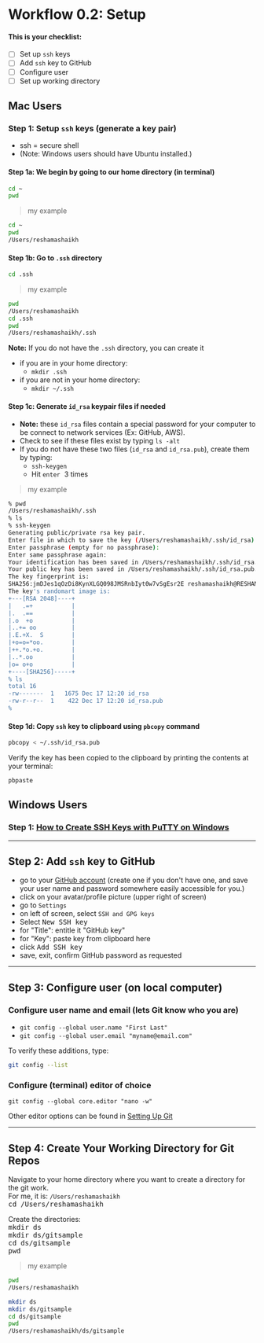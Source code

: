 
# Workflow 0.2: Setup

#### This is your checklist:
- [ ] Set up `ssh` keys
- [ ] Add `ssh` key to GitHub
- [ ] Configure user
- [ ] Set up working directory

## Mac Users

### Step 1:  Setup `ssh` keys (generate a key pair)
- ssh = secure shell
- (Note:  Windows users should have Ubuntu installed.)

#### Step 1a:  We begin by going to our home directory (in terminal)
```bash
cd ~
pwd
```
>my example
```bash
cd ~
pwd
/Users/reshamashaikh
```

#### Step 1b:  Go to `.ssh` directory
```bash
cd .ssh
```
>my example
```bash
pwd
/Users/reshamashaikh
cd .ssh
pwd
/Users/reshamashaikh/.ssh 
```

**Note:**  If you do not have the `.ssh` directory, you can create it
- if you are in your home directory:
	- `mkdir .ssh` 
- if you are not in your home directory:
	- `mkdir ~/.ssh`


#### Step 1c: Generate `id_rsa` keypair files if needed
- **Note:**  these `id_rsa` files contain a special password for your computer to be connect to network services (Ex:  GitHub, AWS).
- Check to see if these files exist by typing <kbd> `ls -alt`</kbd>
- If you do not have these two files (`id_rsa` and `id_rsa.pub`), create them by typing:  
	- <kbd> `ssh-keygen`</kbd>
	- Hit  <kbd> `enter`  </kbd> 3 times

>my example
```bash
% pwd 
/Users/reshamashaikh/.ssh
% ls
% ssh-keygen
Generating public/private rsa key pair.
Enter file in which to save the key (/Users/reshamashaikh/.ssh/id_rsa): 
Enter passphrase (empty for no passphrase): 
Enter same passphrase again: 
Your identification has been saved in /Users/reshamashaikh/.ssh/id_rsa.
Your public key has been saved in /Users/reshamashaikh/.ssh/id_rsa.pub.
The key fingerprint is:
SHA256:jmDJes1qOzDi8KynXLGQ098JMSRnbIyt0w7vSgEsr2E reshamashaikh@RESHAMAs-MacBook-Pro.local
The key's randomart image is:
+---[RSA 2048]----+
|   .=+           |
|.  .==           |
|.o  +o           |
|..+= oo          |
|.E.+X.  S        |
|+o=o=*oo.        |
|++.*o.+o.        |
|..*.oo           |
|o= o+o           |
+----[SHA256]-----+
% ls
total 16
-rw-------  1   1675 Dec 17 12:20 id_rsa
-rw-r--r--  1    422 Dec 17 12:20 id_rsa.pub
% 
```

#### Step 1d: Copy `ssh` key to clipboard using `pbcopy` command
```bash
pbcopy < ~/.ssh/id_rsa.pub
```
Verify the key has been copied to the clipboard by printing the contents at your terminal:  
```bash
pbpaste
```


## Windows Users
### Step 1:  [How to Create SSH Keys with PuTTY on Windows](https://www.digitalocean.com/docs/droplets/how-to/add-ssh-keys/create-with-putty/)


---
## Step 2:  Add `ssh` key to GitHub
- go to your [GitHub account](https://github.com/) (create one if you don't have one, and save your user name and password somewhere easily accessible for you.)
- click on your avatar/profile picture (upper right of screen)
- go to `Settings`
- on left of screen, select `SSH and GPG keys`
- Select <kbd> New SSH key </kbd>
- for "Title":  entitle it  "GitHub key"
- for "Key":  paste key from clipboard here
- click <kbd> Add SSH key </kbd>
- save, exit, confirm GitHub password as requested


---
## Step 3:  Configure user (on local computer)
### Configure user name and email (lets Git know who you are)
- `git config --global user.name "First Last"`  
- `git config --global user.email "myname@email.com"` 

To verify these additions, type:  
```bash
git config --list
```

### Configure (terminal) editor of choice
`git config --global core.editor "nano -w"` 

Other editor options can be found in [Setting Up Git](http://swcarpentry.github.io/git-novice/02-setup/)

---
## Step 4: Create Your Working Directory for Git Repos
Navigate to your home directory where you want to create a directory for the git work.  
For me, it is:  `/Users/reshamashaikh`  
<kbd> cd /Users/reshamashaikh </kbd>  

Create the directories:  
<kbd>  mkdir ds  </kbd>  
<kbd>  mkdir ds/gitsample </kbd>  
<kbd>  cd ds/gitsample </kbd>  
<kbd>  pwd </kbd>  
  
>my example
```bash
pwd
/Users/reshamashaikh
```
```bash
mkdir ds
mkdir ds/gitsample
cd ds/gitsample
pwd
/Users/reshamashaikh/ds/gitsample
```
